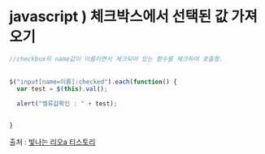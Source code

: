 # javascript ) 체크박스에서 선택된 값 가져오기

```javascript
//checkbox의 name값이 이름이면서 체크되어 있는 함수를 체크하여 호출함.
 
 
$("input[name=이름]:checked").each(function() {
  var test = $(this).val(); 

  alert("벨류값확인 : " + test);


}
```



출처 : [빛나는 리오a 티스토리](https://rios.tistory.com/entry/Jquery-%EC%B2%B4%ED%81%AC%EB%B0%95%EC%8A%A4%EC%9D%98-%EC%84%A0%ED%83%9D%EB%90%9C-Value-%EA%B0%80%EC%A0%B8%EC%98%A4%EA%B8%B0)